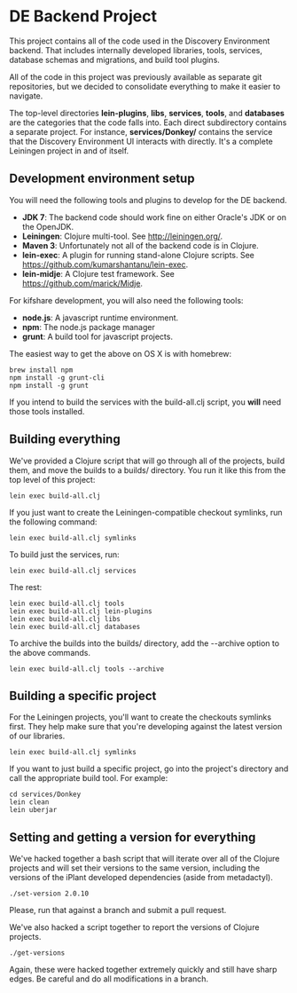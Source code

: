 # DE Backend Project

This project contains all of the code used in the Discovery Environment backend. That includes internally developed libraries, tools, services, database schemas and migrations, and build tool plugins.

All of the code in this project was previously available as separate git repositories, but we decided to consolidate everything to make it easier to navigate.

The top-level directories __lein-plugins__, __libs__, __services__, __tools__, and __databases__ are the categories that the code falls into. Each direct subdirectory contains a separate project. For instance, __services/Donkey/__ contains the service that the Discovery Environment UI interacts with directly. It's a complete Leiningen project in and of itself.

## Development environment setup

You will need the following tools and plugins to develop for the DE backend.

* __JDK 7__: The backend code should work fine on either Oracle's JDK or on the OpenJDK.
* __Leiningen__: Clojure multi-tool. See http://leiningen.org/.
* __Maven 3__: Unfortunately not all of the backend code is in Clojure.
* __lein-exec__: A plugin for running stand-alone Clojure scripts. See https://github.com/kumarshantanu/lein-exec.
* __lein-midje__: A Clojure test framework. See https://github.com/marick/Midje.

For kifshare development, you will also need the following tools:

* __node.js__: A javascript runtime environment.
* __npm__: The node.js package manager
* __grunt__: A build tool for javascript projects.

The easiest way to get the above on OS X is with homebrew:

    brew install npm
    npm install -g grunt-cli
    npm install -g grunt

If you intend to build the services with the build-all.clj script, you __will__ need those tools installed.

## Building everything

We've provided a Clojure script that will go through all of the projects, build them, and move the builds to a builds/ directory. You run it like this from the top level of this project:

    lein exec build-all.clj

If you just want to create the Leiningen-compatible checkout symlinks, run the following command:

    lein exec build-all.clj symlinks

To build just the services, run:

    lein exec build-all.clj services

The rest:

    lein exec build-all.clj tools
    lein exec build-all.clj lein-plugins
    lein exec build-all.clj libs
    lein exec build-all.clj databases

To archive the builds into the builds/ directory, add the --archive option to the above commands.

    lein exec build-all.clj tools --archive

## Building a specific project

For the Leiningen projects, you'll want to create the checkouts symlinks first. They help make sure that you're developing against the latest version of our libraries.

    lein exec build-all.clj symlinks

If you want to just build a specific project, go into the project's directory and call the appropriate build tool. For example:

    cd services/Donkey
    lein clean
    lein uberjar

## Setting and getting a version for everything

We've hacked together a bash script that will iterate over all of the Clojure projects and will set their versions to the same version, including the versions of the iPlant developed dependencies (aside from metadactyl).

    ./set-version 2.0.10

Please, run that against a branch and submit a pull request.

We've also hacked a script together to report the versions of Clojure projects.

    ./get-versions

Again, these were hacked together extremely quickly and still have sharp edges. Be careful and do all modifications in a branch.

